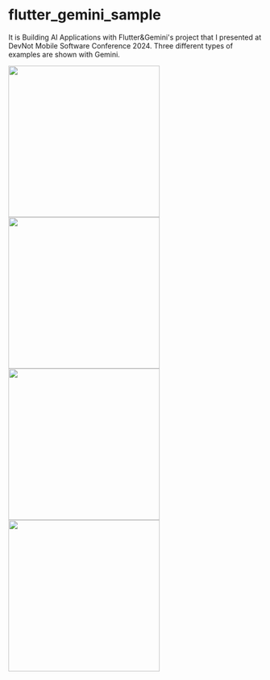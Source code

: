 # flutter_gemini_sample

It is Building AI Applications with Flutter&Gemini's project that I presented at DevNot Mobile Software Conference 2024. Three different types of examples are shown with Gemini.



<img src="https://github.com/KadriyeMacit/Build-with-Gemini-Flutter/assets/13748518/44e416e1-e197-4843-b06d-09158e22b8b1" width=300>

<img src="https://github.com/KadriyeMacit/Build-with-Gemini-Flutter/assets/13748518/3e2c19b7-c7c6-413b-bd34-1f43c62a5166" width=300>

<img src="https://github.com/KadriyeMacit/Build-with-Gemini-Flutter/assets/13748518/a11f45e1-29b4-4836-8971-d24dc8fb5385" width=300>

<img src="https://github.com/KadriyeMacit/Build-with-Gemini-Flutter/assets/13748518/c9c4b231-8beb-4c82-bbff-91d750283a1a" width=300>



